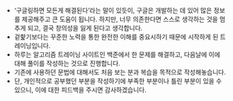 - ‘구글링하면 모든게 해결된다’라는 말이 있듯이, 구글은 개발하는 데 있어 많은 정보를 제공해주고 큰 도움이 됩니다.
하지만, 너무 의존한다면 스스로 생각하는 것을 멈추게 되고, 결국 창의성을 잃게 된다고 생각합니다. 
- 겉핥기보다는 꾸준한 노력을 통한 완전한 이해를 중요시하기 때문에 시작하게 된 트레이닝입니다.
- 하루는 알고리즘 트레이닝 사이트인 백준에서 한 문제를 해결하고, 다음날에 이에 대해 풀이를 작성하는 것으로 진행합니다.
- 기존에 사용하던 문법에 대해서도 처음 보는 분과 복습을 목적으로 작성해놓습니다.
- 단, 개인적으로 공부했던 부분을 작성하기에 부족한 부분이나 틀린 부분이 있을 수 있으니, 이에 대한 피드백을 주시면 감사하겠습니다.
